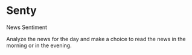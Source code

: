 # Senty
News Sentiment

Analyze the news for the day and make a choice to read the news in the morning or in the evening.
